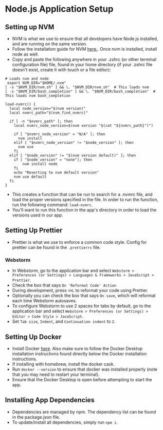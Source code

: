 # Node.js Application Setup
## Setting up NVM
- NVM is what we use to ensure that all developers have Node.js installed, and are running on the same version.
- Follow the installation guide for NVM [here.](https://github.com/nvm-sh/nvm/blob/master/README.md#installing-and-updating). Once nvm is installed, install node as well.
- Copy and paste the following anywhere in your .zshrc (or other terminal configuration file) file, found in your home directory (if your .zshrc file doesn't exist, create it with touch or a file editor): 
```shell
# Loads nvm and node
 export NVM_DIR="$HOME/.nvm"
[ -s "$NVM_DIR/nvm.sh" ] && \. "$NVM_DIR/nvm.sh"  # This loads nvm
[ -s "$NVM_DIR/bash_completion" ] && \. "$NVM_DIR/bash_completion"  # This loads nvm bash_completion

load-nvmrc() {
  local node_version="$(nvm version)"
  local nvmrc_path="$(nvm_find_nvmrc)"

  if [ -n "$nvmrc_path" ]; then
    local nvmrc_node_version=$(nvm version "$(cat "${nvmrc_path}")")

    if [ "$nvmrc_node_version" = "N/A" ]; then
      nvm install
    elif [ "$nvmrc_node_version" != "$node_version" ]; then
      nvm use
    fi
  elif [ "$node_version" != "$(nvm version default)" ]; then
    if [ "$node_version" = "none"]; then
        nvm install node
    fi
    echo "Reverting to nvm default version"
    nvm use default
  fi
}
```
- This creates a function that can be run to search for a .nvmrc file, and load the proper versions specified in the file. In order to run the function, run the following command: ``` load-nvmrc ```.
- You'll want to run this function in the app's directory in order to load the versions used in our app.

## Setting Up Prettier

- Prettier is what we use to enforce a common code style. Config for prettier can be found in the `.prettierrc` file.

### Webstorm
- In Webstorm, go to the application bar and select `Webstorm > Preferences (or Settings) > Languages & Frameworks > JavaScript > Prettier`.
- Check the box that says `On 'Reformat Code' Action`
- During development, press `⌥⌘L` to reformat your code using Prettier.
- Optionally you can check the box that says `On save`, which will reformat each time Webstorm autosaves.
- To configure Webstorm to use 2 spaces for tabs by default, go to the application bar and select `Webstorm > Preferences (or Settings) > Editor > Code Style > JavaScript`.
- Set `Tab size`, `Indent`, and `Continuation indent` to `2`.

## Setting Up Docker

- Install Docker [here](https://docs.docker.com/get-docker/). Also make sure to follow the Docker Desktop installation instructions found directly below the Docker installation instructions.
- If installing with homebrew, install the docker cask.
- Run `docker --version` to ensure that docker was installed properly (note that you may need to restart your terminal).
- Ensure that the Docker Desktop is open before attempting to start the app.

## Installing App Dependencies

- Dependencies are managed by npm. The dependency list can be found in the package.json file.
- To update/install all dependencies, simply run `npm i`.
